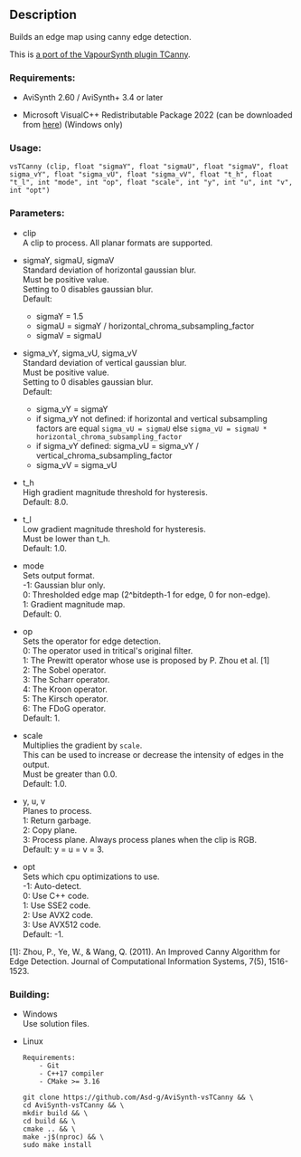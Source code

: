## Description

Builds an edge map using canny edge detection.

This is [a port of the VapourSynth plugin TCanny](https://github.com/HomeOfVapourSynthEvolution/VapourSynth-TCanny).

### Requirements:

- AviSynth 2.60 / AviSynth+ 3.4 or later

- Microsoft VisualC++ Redistributable Package 2022 (can be downloaded from [here](https://github.com/abbodi1406/vcredist/releases)) (Windows only)

### Usage:

```
vsTCanny (clip, float "sigmaY", float "sigmaU", float "sigmaV", float sigma_vY", float "sigma_vU", float "sigma_vV", float "t_h", float "t_l", int "mode", int "op", float "scale", int "y", int "u", int "v", int "opt")
```

### Parameters:

- clip\
    A clip to process. All planar formats are supported.

- sigmaY, sigmaU, sigmaV\
    Standard deviation of horizontal gaussian blur.\
    Must be positive value.\
    Setting to 0 disables gaussian blur.\
    Default:
    - sigmaY = 1.5
    - sigmaU = sigmaY / horizontal_chroma_subsampling_factor
    - sigmaV = sigmaU

- sigma_vY, sigma_vU, sigma_vV\
    Standard deviation of vertical gaussian blur.\
    Must be positive value.\
    Setting to 0 disables gaussian blur.\
    Default:
    - sigma_vY = sigmaY
    - if sigma_vY not defined: if horizontal and vertical subsampling factors are equal `sigma_vU = sigmaU` else `sigma_vU = sigmaU * horizontal_chroma_subsampling_factor`
    - if sigma_vY defined: sigma_vU = sigma_vY / vertical_chroma_subsampling_factor
    - sigma_vV = sigma_vU

- t_h\
    High gradient magnitude threshold for hysteresis.\
    Default: 8.0.

- t_l\
    Low gradient magnitude threshold for hysteresis.\
    Must be lower than t_h.\
    Default: 1.0.

- mode\
    Sets output format.\
    -1: Gaussian blur only.\
    0: Thresholded edge map (2^bitdepth-1 for edge, 0 for non-edge).\
    1: Gradient magnitude map.\
    Default: 0.

- op\
    Sets the operator for edge detection.\
    0: The operator used in tritical's original filter.\
    1: The Prewitt operator whose use is proposed by P. Zhou et al. [1]\
    2: The Sobel operator.\
    3: The Scharr operator.\
    4: The Kroon operator.\
    5: The Kirsch operator.\
    6: The FDoG operator.\
    Default: 1.

- scale\
    Multiplies the gradient by `scale`.\
    This can be used to increase or decrease the intensity of edges in the output.\
    Must be greater than 0.0.\
    Default: 1.0.

- y, u, v\
    Planes to process.\
    1: Return garbage.\
    2: Copy plane.\
    3: Process plane. Always process planes when the clip is RGB.\
    Default: y = u = v = 3.

- opt\
    Sets which cpu optimizations to use.\
    -1: Auto-detect.\
    0: Use C++ code.\
    1: Use SSE2 code.\
    2: Use AVX2 code.\
    3: Use AVX512 code.\
    Default: -1.

[1]: Zhou, P., Ye, W., & Wang, Q. (2011). An Improved Canny Algorithm for Edge Detection. Journal of Computational Information Systems, 7(5), 1516-1523.

### Building:

- Windows\
    Use solution files.

- Linux
    ```
    Requirements:
        - Git
        - C++17 compiler
        - CMake >= 3.16
    ```
    ```
    git clone https://github.com/Asd-g/AviSynth-vsTCanny && \
    cd AviSynth-vsTCanny && \
    mkdir build && \
    cd build && \
    cmake .. && \
    make -j$(nproc) && \
    sudo make install
    ```
